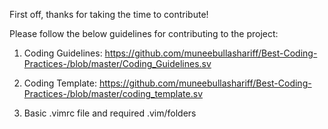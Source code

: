 First off, thanks for taking the time to contribute! 

Please follow the below guidelines for contributing to the project:

1) Coding Guidelines:
https://github.com/muneebullashariff/Best-Coding-Practices-/blob/master/Coding_Guidelines.sv

2) Coding Template:
https://github.com/muneebullashariff/Best-Coding-Practices-/blob/master/coding_template.sv

3) Basic .vimrc file and required .vim/folders
